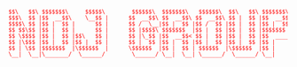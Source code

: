 <center><pre><font color="red" size="2">
$$\   $$\ $$$$$$$\     $$$$$\        $$$$$$\  $$$$$$$\   $$$$$$\  $$\   $$\ $$$$$$$\   $$$$$$\        
$$$\  $$ |$$  __$$\    \__$$ |      $$  __$$\ $$  __$$\ $$  __$$\ $$ |  $$ |$$  __$$\ $$  __$$\       
$$$$\ $$ |$$ |  $$ |      $$ |      $$ /  \__|$$ |  $$ |$$ /  $$ |$$ |  $$ |$$ |  $$ |$$ /  \__|      
$$ $$\$$ |$$ |  $$ |      $$ |      $$ |$$$$\ $$$$$$$  |$$ |  $$ |$$ |  $$ |$$$$$$$  |\$$$$$$\        
$$ \$$$$ |$$ |  $$ |$$\   $$ |      $$ |\_$$ |$$  __$$< $$ |  $$ |$$ |  $$ |$$  ____/  \____$$\       
$$ |\$$$ |$$ |  $$ |$$ |  $$ |      $$ |  $$ |$$ |  $$ |$$ |  $$ |$$ |  $$ |$$ |      $$\   $$ |      
$$ | \$$ |$$$$$$$  |\$$$$$$  |      \$$$$$$  |$$ |  $$ | $$$$$$  |\$$$$$$  |$$ |      \$$$$$$  |      
\__|  \__|\_______/  \______/        \______/ \__|  \__| \______/  \______/ \__|       \______/       
 </pre></h2></p></center>
